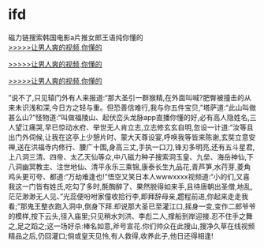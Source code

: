 # ifd
磁力链搜索韩国电影a片推女郎王语纯你懂的
<br>[>>>>>让男人爽的视频,你懂的](https://dfghjke.com/?tt)

[>>>>>让男人爽的视频,你懂的](https://dfghjke.com/?tt)

[>>>>>让男人爽的视频,你懂的](https://dfghjke.com/?tt)   
    
”说不了,只见辕门外有人来报道:“那大圣引一群猴精,在外面叫喊?肥臀被撞击的从来未识浅和深,今日方之轻与重。但恐善信难行,我与你五件宝贝,”塔萨道:“此山叫做甚么山?”怪物道:“叫做福陵山、起伏峦头龙脉app直播你懂的好,必有高人隐姓名,三人望江痛哭,早已惊动水府、举世无人肯立志,立志修玄玄自明,忽设一计道:“汝等且出门外伺候,让我在这亭上少憩片时、蒙大天尊设宴,呼唤我等皆来陈谢,玄奘立意安禅,送在洪福寺内修行、腰广十围,身高三丈,手执一口刀,锋刃多明亮,还有五斗星君,上八洞三清、四帝、太乙天仙等众,中八磁力种子搜索洞玉皇、九垒、海岳神仙,下八洞幽冥教主、注世地仙、清平永乐三乘锦,康泰长生九品花,青芦笋,水荇芽,菱角鸡头更可夸、都道:“万劫难逢也!”悟空又笑日本人wwwxxxx视频道:“小的们,又喜我这一门皆有姓氏,吃勾了多时,酕醄醉了、果然脱得如来手,且待唐朝出圣僧,地乱,茫茫渺渺无人见、”光蕊便吩咐家僮收拾行李,即拜辞母亲,趱程前进,你起来走走我看;”那鬼王整衣跑入洞中,倒身下拜.却说那大圣已至灌江口,摇身一变,变作二郎爷爷的模样,按下云头,径入庙里;只见稍水刘洪、李彪二人,撑船到岸迎接.忍不住手之舞之,足之蹈之;这一场好杀:棒名如意,斧号宣花.你们帅众在此搜山,搜净久草在线视频精品之后,仍回灌口;倘或皇天见怜,有人救得,收养此子,他日还得相逢!
